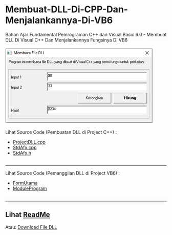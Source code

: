 # Membuat-DLL-Di-CPP-Dan-Menjalankannya-Di-VB6
Bahan Ajar Fundamental Pemrograman C++ dan Visual Basic 6.0 - Membuat DLL Di Visual C++ Dan Menjalankannya Fungsinya Di VB6<br><br>
<img src="https://github.com/RizkyKhapidsyah/Membuat-DLL-Di-CPP-Dan-Menjalankannya-Di-VB6/blob/main/MemanggilDLL-DariCPP__VB6/result/001.PNG"><br><br>
Lihat Source Code (Pembuatan DLL di Project C++) : <br>
- <a href="https://github.com/RizkyKhapidsyah/Membuat-DLL-Di-CPP-Dan-Menjalankannya-Di-VB6/blob/main/ProjectDLL/ProjectDLL.cpp">ProjectDLL.cpp</a><br>
- <a href="https://github.com/RizkyKhapidsyah/Membuat-DLL-Di-CPP-Dan-Menjalankannya-Di-VB6/blob/main/ProjectDLL/StdAfx.cpp">StdAfx.cpp</a><br>
- <a href="https://github.com/RizkyKhapidsyah/Membuat-DLL-Di-CPP-Dan-Menjalankannya-Di-VB6/blob/main/ProjectDLL/StdAfx.h">StdAfx.h</a><br><br>
---
Lihat Source Code (Pemanggilan DLL di Project VB6) : <br>
- <a href="https://github.com/RizkyKhapidsyah/Membuat-DLL-Di-CPP-Dan-Menjalankannya-Di-VB6/blob/main/MemanggilDLL-DariCPP__VB6/FormUtama.frm">FormUtama</a><br>
- <a href="https://github.com/RizkyKhapidsyah/Membuat-DLL-Di-CPP-Dan-Menjalankannya-Di-VB6/blob/main/MemanggilDLL-DariCPP__VB6/ModuleProgram.bas">ModuleProgram</a><br><br>
---
Lihat <a href="https://github.com/RizkyKhapidsyah/Membuat-DLL-Di-CPP-Dan-Menjalankannya-Di-VB6/blob/main/MemanggilDLL-DariCPP__VB6/%23file-dll%20(penting)/BACA%20SAYA.txt">ReadMe</a><br>
---
Atau: <a href="https://github.com/RizkyKhapidsyah/Membuat-DLL-Di-CPP-Dan-Menjalankannya-Di-VB6/blob/main/MemanggilDLL-DariCPP__VB6/%23file-dll%20(penting)/ProjectDLL.dll?raw=true">Download File DLL</a>
